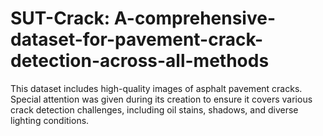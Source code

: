 # SUT-Crack: A-comprehensive-dataset-for-pavement-crack-detection-across-all-methods
This dataset includes high-quality images of asphalt pavement cracks. Special attention was given during its creation to ensure it covers various crack detection challenges, including oil stains, shadows, and diverse lighting conditions.
